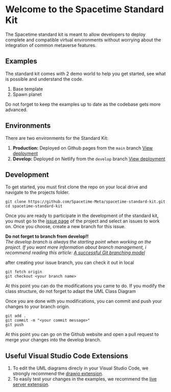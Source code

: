 # Welcome to the Spacetime Standard Kit

The Spacetime standard kit is meant to allow developers to deploy complete and compatible virtual environments without worrying about the integration of common metaverse features.

## Examples

The standard kit comes with 2 demo world to help you get started, see what is possible and understand the code.
1. Base template
2. Spawn planet

Do not forget to keep the examples up to date as the codebase gets more advanced. 

## Environments
There are two environments for the Standard Kit:
1. **Production:** Deployed on Github pages from the `main` branch [View deployment](https://spacetime-meta.github.io/spacetime-standard-kit/)
2. **Develop:** Deployed on Netlify from the `develop` branch [View deployment](https://stdkit-dev.netlify.app/)

## Development

To get started, you must first clone the repo on your local drive and navigate to the projects folder.
```
git clone https://github.com/Spacetime-Meta/spacetime-standard-kit.git
cd spacetime-standard-kit
```

Once you are ready to participate in the development of the standard kit, you must go to the [issue page](https://github.com/Spacetime-Meta/spacetime-standard-kit/issues) of the project and select an issues to work on. Once you choose, create a new branch for this issue. 

**Do not forget to branch from develop!!**  
*The develop branch is always the starting point when working on the project. If you want more information about branch management, i recommend reading this article: [A successful Git branching model](https://nvie.com/posts/a-successful-git-branching-model/)*

after creating your issue branch, you can check it out in local
```
git fetch origin
git checkout <your branch name>
```

At this point you can do the modifications you came to do. If you modify the class structure, do not forget to adapt the UML Class Diagram

Once you are done with you modifications, you can commit and push your changes to your branch origin.
```
git add .
git commit -m "<your commit message>"
git push
```

At this point you can go on the Github website and open a pull request to merge your changes into the develop branch.

## Useful Visual Studio Code Extensions
1. To edit the UML diagrams direcly in your Visual Studio Code, we strongly recommend the [drawio extension](https://marketplace.visualstudio.com/items?itemName=hediet.vscode-drawio).
2. To easily test your changes in the examples, we recommend the [live server extension](https://marketplace.visualstudio.com/items?itemName=ritwickdey.LiveServer).
